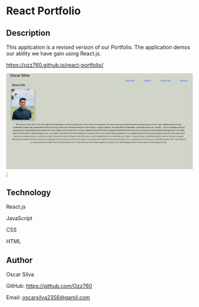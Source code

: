 # React Portfolio 

## Description 
This application is a revised version of our Portfolio. The application demos our ability we have gain using React.js. 

https://ozz760.github.io/react-portfolio/

![Photo of Oscar Silva](./src/components/images/OscarSilvaPortfolio.png); 

## Technology 

React.js 

JavaScript

CSS 

HTML 

## Author 
Oscar Silva 

GitHub: https://github.com/Ozz760

Email: oscarsilva2356@gamil.com